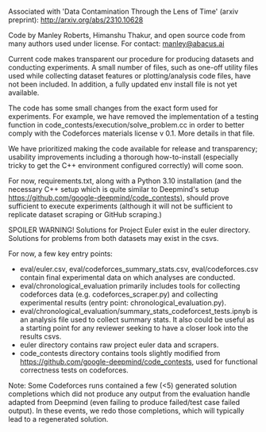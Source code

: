 Associated with 'Data Contamination Through the Lens of Time' (arxiv preprint): http://arxiv.org/abs/2310.10628

Code by Manley Roberts, Himanshu Thakur, and open source code from many authors used under license.
For contact: manley@abacus.ai

Current code makes transparent our procedure for producing datasets and conducting experiments. A small number of files, such as one-off utility files used while collecting dataset features or plotting/analysis code files, have not been included. In addition, a fully updated env install file is not yet available.

The code has some small changes from the exact form used for experiments. For example, we have removed the implementation of a testing function in code_contests/execution/solve_problem.cc in order to better comply with the Codeforces materials license v 0.1. More details in that file.

We have prioritized making the code available for release and transparency; usability improvements including a thorough how-to-install (especially tricky to get the C++ environment configured correctly) will come soon.

For now, requirements.txt, along with a Python 3.10 installation (and the necessary C++ setup which is quite similar to Deepmind's setup https://github.com/google-deepmind/code_contests), should prove sufficient to execute experiments (although it will not be sufficient to replicate dataset scraping or GitHub scraping.)

SPOILER WARNING! Solutions for Project Euler exist in the euler directory. Solutions for problems from both datasets may exist in the csvs.

For now, a few key entry points:
- eval/euler.csv, eval/codeforces_summary_stats.csv, eval/codeforces.csv contain final experimental data on which analyses are conducted.
- eval/chronological_evaluation primarily includes tools for collecting codeforces data (e.g. codeforces_scraper.py) and collecting experimental results (entry point: chronological_evaluation.py).
- eval/chronological_evaluation/summary_stats_codeforcest_tests.ipnyb is an analysis file used to collect summary stats. It also could be useful as a starting point for any reviewer seeking to have a closer look into the results csvs.
- euler directory contains raw project euler data and scrapers. 
- code_contests directory contains tools slightly modified from https://github.com/google-deepmind/code_contests, used for functional correctness tests on codeforces.

Note: Some Codeforces runs contained a few (<5) generated solution completions which did not produce any output from the evaluation handle adapted from Deepmind (even failing to produce failed/test case failed output). In these events, we redo those completions, which will typically lead to a regenerated solution.
